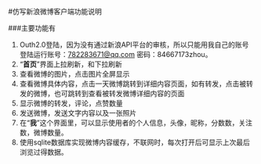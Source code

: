 #仿写新浪微博客户端功能说明

###主要功能有

1. Outh2.0登陆，因为没有通过新浪API平台的审核，所以只能用我自己的账号登陆运行账号：782283671@qq.com 密码：84667173zhou。
2. “**首页**”界面上拉刷新，和下拉刷新
3. 查看微博的图片，点击图片全屏显示
4. 查看微博具体内容，点击一天微博跳转到详细内容页面，如有转发，点击被转发的微博，也可跳转到查看被转发微博详细内容的页面
5. 显示微博的转发，评论，点赞数量
6. 发送微博，发送文字内容以及一张照片
7. 在“**我**”这个界面里，可以显示使用者的个人信息，头像，昵称，分数数，关注数，微博数量。
8. 使用sqlite数据库实现微博内容缓存，不联网时，每次打开后可显示上次最后浏览过得数据。

